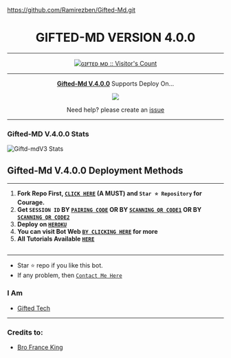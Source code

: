 https://github.com/Ramirezben/Gifted-Md.git <h1 align="center"> GIFTED-MD VERSION 4.0.0  </h1>
<p align="center">  

***
 <a aria-label="ɢɪғᴛᴇᴅ ʙᴏᴛ v.4.0.0 is free to use" href="https://github.com/mouricedevs/Gifted-Md" target="_blank">

</p>
<p align="center"><img src="https://profile-counter.glitch.me/{mouricedevs}/count.svg" alt="ɢɪғᴛᴇᴅ ᴍᴅ :: Visitor's Count" /></p>

---

<p align="center">
  <a href="https://github.com/mouricedevs/Gifted-Md"><b>Gifted-Md V.4.0.0</b></a> Supports Deploy On...
</p>

<p align="center">
  <a href="https://web.giftedtechnexus.co.ke/deploy/platforms/heroku.html"><img src="https://img.shields.io/badge/heroku-9d7acc?style=for-the-badge&logo=heroku&logoColor=430098"></a>

<p align="center">Need help? please create an <a href="https://github.com/mouricedevs/Gifted-Md/issues">issue</a></p>

---

 <h3>Gifted-MD V.4.0.0 Stats</h3>

![Giftd-mdV3 Stats](https://github-readme-stats.vercel.app/api/pin/?username=mouricedevs&repo=Gifted-Md&show_owner=true&theme=dark)


    
   
## Gifted-Md V.4.0.0 Deployment Methods
---
1.  **Fork Repo First, [`CLICK HERE`](https://github.com/mouricedevs/Gifted-Md/fork) (A MUST) and `Star ⭐ Repository` for Courage.**
2.  **Get `SESSION ID` BY [`PAIRING CODE`](https://web.giftedtechnexus.co.ke/sessions/sessions/pair.html) OR BY [`SCANNING QR CODE1`](https://web.giftedtechnexus.co.ke/sessions/sessions/qr.html) OR BY [`SCANNING QR CODE2`](https://web.giftedtechnexus.co.ke/sessions/sessions/qr2.html)** 
3. **Deploy on [`HEROKU`](https://web.giftedtechnexus.co.ke/deploy/platforms/heroku.html)**
8. **You can visit Bot Web [`BY CLICKING HERE`](https://web.giftedtechnexus.co.ke) for more**
9. **All Tutorials Available [`HERE`](https://youtube.com/@giftedtechnexus)**

##
---


- Star ⭐ repo if you like this bot.
- If any problem, then [`Contact Me Here`](https://t.me/giftedmd)


### I Am
- [Gifted Tech](https://github.com/mouricedevs) 

---
### Credits to:
- [Bro France King](https://github.com/franceking1)
